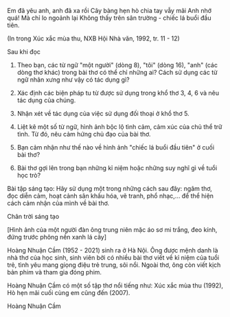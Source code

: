 Em đã yêu anh, anh đã xa rồi
Cây bàng hẹn hò chia tay vẫy mãi
Anh nhớ quá! Mà chỉ lo ngoảnh lại
Không thấy trên sân trường - chiếc lá buổi đầu tiên.

(In trong Xúc xắc mùa thu, NXB Hội Nhà văn, 1992, tr. 11 - 12)

Sau khi đọc

1. Theo bạn, các từ ngữ "một người" (dòng 8), "tôi" (dòng 16), "anh" (các dòng thơ khác) trong bài thơ có thể chỉ những ai? Cách sử dụng các từ ngữ nhân xưng như vậy có tác dụng gì?

2. Xác định các biện pháp tu từ được sử dụng trong khổ thơ 3, 4, 6 và nêu tác dụng của chúng.

3. Nhận xét về tác dụng của việc sử dụng đối thoại ở khổ thơ 5.

4. Liệt kê một số từ ngữ, hình ảnh bộc lộ tình cảm, cảm xúc của chủ thể trữ tình. Từ đó, nêu cảm hứng chủ đạo của bài thơ.

5. Bạn cảm nhận như thế nào về hình ảnh "chiếc lá buổi đầu tiên" ở cuối bài thơ?

6. Bài thơ gợi lên trong bạn những kỉ niệm hoặc những suy nghĩ gì về tuổi học trò?

Bài tập sáng tạo: Hãy sử dụng một trong những cách sau đây: ngâm thơ, đọc diễn cảm, hoạt cảnh sân khấu hóa, vẽ tranh, phổ nhạc,... để thể hiện cách cảm nhận của mình về bài thơ.

Chân trời sáng tạo

[Hình ảnh của một người đàn ông trung niên mặc áo sơ mi trắng, đeo kính, đứng trước phông nền xanh lá cây]

Hoàng Nhuận Cầm (1952 - 2021) sinh ra ở Hà Nội. Ông được mệnh danh là nhà thơ của học sinh, sinh viên bởi có nhiều bài thơ viết về kỉ niệm của tuổi trẻ, tình yêu mang giọng điệu trẻ trung, sôi nổi. Ngoài thơ, ông còn viết kịch bản phim và tham gia đóng phim.

Hoàng Nhuận Cầm có một số tập thơ nổi tiếng như: Xúc xắc mùa thu (1992), Hò hẹn mãi cuối cùng em cũng đến (2007).

Hoàng Nhuận Cầm